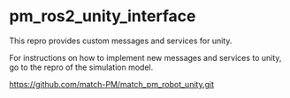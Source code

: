 # pm_ros2_unity_interface
This repro provides custom messages and services for unity.

For instructions on how to implement new messages and services to unity, go to the repro of the simulation model.

https://github.com/match-PM/match_pm_robot_unity.git

